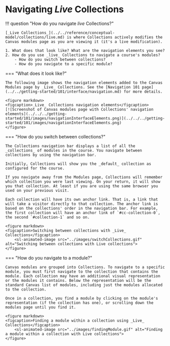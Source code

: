 # Navigating _Live_ Collections

!!! question "How do you navigate _live_ Collections?"

	[_Live Collections_](../../reference/conceptual-model/collections/live.md) is where Collections actively modifies the Canvas modules page as you are viewing it (it's a live modification).
	
	1. What does that look like? What are the navigation elements you see?
	2. How do you use _live_ Collections to navigate a course's modules?
	    - How do you switch between collections?
	    - How do you navigate to a specific module?


=== "What does it look like?"

	The following image shows the navigation elements added to the Canvas Modules page by _Live_ Collections. See the [Navigation 101 page](../../getting-started/101/interface/navigation.md) for more details.

	<figure markdown>
	<figcaption>_Live_ Collections navigation elements</figcaption>
	[![Screenshot of Canvas modules page with Collections' navigation elements](../../../getting-started/101/images/navigationInterfaceElements.png)](../../../getting-started/101/images/navigationInterfaceElements.png)
	</figure>

=== "How do you switch between collections?"

	The Collections navigation bar displays a list of all the _collections_ of modules in the course. You navigate between collections by using the navigation bar.

	Initially, Collections will show you the _default_ collection as configured for the course.

	If you navigate away from the Modules page, Collections will remember which collection you were last viewing. On your return, it will show you that collection. At least if you are using the same browser you used on your previous visit.

	Each collection will have its own anchor link. That is, a link that will take a visitor directly to that collection. The anchor link is based on the collections' order in the navigation bar. For example, the first collection will have an anchor link of `#cc-collection-0`, the second `#collection-1` and so on.

	<figure markdown>
	<figcaption>Switching between collections with _Live_ Collections</figcaption>
	  	<sl-animated-image src="../images/switchCollections.gif" alt="Switching between collections with Live collections">
	</figure>


=== "How do you navigate to a module?"

	Canvas modules are grouped into Collections. To navigate to a specific module, you must first navigate to the collection that contains the module. Each collection may have an additional visual representation or the modules it contains. Below the representation will be the standard Canvas list of modules, including just the modules allocated to the collection.
	
	Once in a collection, you find a module by clicking on the module's representation (if the collection has one), or scrolling down the modules page until you find it.
	
	<figure markdown>
	<figcaption>Finding a module within a collection using _Live_ Collections</figcaption>
	  	<sl-animated-image src="../images/findingModule.gif" alt="Finding a module within a collection with Live collections">
	</figure>




<link rel="stylesheet" href="https://cdn.jsdelivr.net/npm/@shoelace-style/shoelace@2.0.0/dist/themes/light.css" />
<script type="module" src="https://cdn.jsdelivr.net/npm/@shoelace-style/shoelace@2.0.0/dist/shoelace.js"></script>
